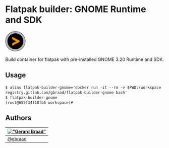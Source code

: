 Flatpak builder: GNOME Runtime and SDK
======================================

!["Prompt"](https://raw.githubusercontent.com/gbraad/assets/gh-pages/icons/prompt-icon-64.png)


Build container for flatpak with pre-installed GNOME 3.20 Runtime and SDK.


Usage
-----

```
$ alias flatpak-builder-gnome='docker run -it --rm -v $PWD:/workspace registry.gitlab.com/gbraad/flatpak-builder-gnome bash'
$ flatpak-builder-gnome
[root@655f34f18fb5 workspace]# 
```


Authors
-------

| [!["Gerard Braad"](http://gravatar.com/avatar/e466994eea3c2a1672564e45aca844d0.png?s=60)](http://gbraad.nl "Gerard Braad <me@gbraad.nl>") |
|---|
| [@gbraad](https://twitter.com/gbraad)  |
